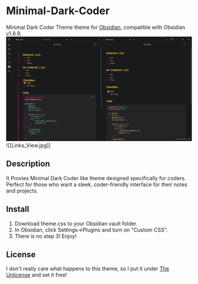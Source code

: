 # Minimal-Dark-Coder
Minimal Dark Coder Theme theme for [Obsidian](https://obsidian.md/), compatible with Obsidian v1.8.9.
![Screenshot](./screenshot.jpg)
![[Links_View.jpg]]
## Description
It Provies Minimal Dark Coder like theme designed specifically for coders. Perfect for those who want a sleek, coder-friendly interface for their notes and projects.

## Install
1. Download theme.css to your Obsidian vault folder.
2. In Obsidian, click Settings->Plugins and turn on "Custom CSS".
3. There is no step 3! Enjoy!

## License
I don't really care what happens to this theme, so I put it under [The Unlicense](./LICENSE) and set it free!

